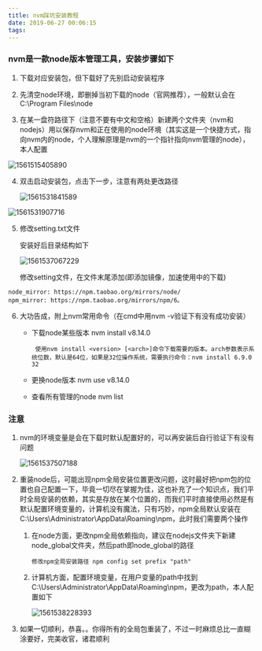 ```yaml
---
title: nvm踩坑安装教程
date: 2019-06-27 00:06:15
tags:
---
```

### nvm是一款node版本管理工具，安装步骤如下

1. 下载对应安装包，但下载好了先别启动安装程序

2. 先清空node环境，即删掉当初下载的node（官网推荐），一般默认会在C:\Program Files\node

3. 在某一盘符路径下（注意不要有中文和空格）新建两个文件夹（nvm和nodejs）用以保存nvm和正在使用的node环境（其实这是一个快捷方式，指向nvm内的node，个人理解原理是nvm的一个指针指向nvm管理的node），本人配置

![1561515405890](C:\Users\wzy\AppData\Roaming\Typora\typora-user-images\1561515405890.png)
<!--more-->
4. 双击启动安装包，点击下一步，注意有两处更改路径

   ![1561531841589](C:\Users\wzy\AppData\Roaming\Typora\typora-user-images\1561531841589.png)

![1561531907716](C:\Users\wzy\AppData\Roaming\Typora\typora-user-images\1561531907716.png)

5. 修改setting.txt文件

   安装好后目录结构如下

   ![1561537067229](C:\Users\wzy\AppData\Roaming\Typora\typora-user-images\1561537067229.png)

   修改setting文件，在文件末尾添加(即添加镜像，加速使用中的下载)

```
node_mirror: https://npm.taobao.org/mirrors/node/
npm_mirror: https://npm.taobao.org/mirrors/npm/6。 
```

6. 大功告成，附上nvm常用命令（在cmd中用nvm -v验证下有没有成功安装）

   - 下载node某些版本  nvm install v8.14.0

     ```
      使用nvm install <version> [<arch>]命令下载需要的版本。arch参数表示系统位数，默认是64位，如果是32位操作系统，需要执行命令：nvm install 6.9.0 32
     ```

   - 更换node版本    nvm use v8.14.0

   - 查看所有管理的node  nvm list

### 注意

1. nvm的环境变量是会在下载时默认配置好的，可以再安装后自行验证下有没有问题

   ![1561537507188](C:\Users\wzy\AppData\Roaming\Typora\typora-user-images\1561537507188.png)

2. 重装node后，可能出现npm全局安装位置更改问题，这时最好把npm包的位置也自己配置一下，毕竟一切尽在掌握为佳，这也补充了一个知识点，我们平时全局安装的依赖，其实是存放在某个位置的，而我们平时直接使用必然是有默认配置环境变量的，计算机没有魔法，只有巧妙，npm全局默认安装在C:\Users\Administrator\AppData\Roaming\npm，此时我们需要两个操作

   1. 在node方面，更改npm全局依赖指向，建议在nodejs文件夹下新建node_global文件夹，然后path即node_global的路径

      ```
      修改npm全局安装路径 npm config set prefix "path"  
      ```

   2. 计算机方面，配置环境变量，在用户变量的path中找到C:\Users\Administrator\AppData\Roaming\npm，更改为path，本人配置如下

      ![1561538228393](C:\Users\wzy\AppData\Roaming\Typora\typora-user-images\1561538228393.png)

3. 如果一切顺利，恭喜。。你得所有的全局包重装了，不过一时麻烦总比一直糊涂要好，完美收官，诸君顺利